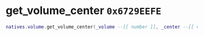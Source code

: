 # get_volume_center `0x6729EEFE`

```lua
natives.volume.get_volume_center(_volume --[[ number ]], _center --[[ vector3 ]])
```